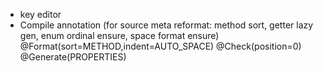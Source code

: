 - key editor
- Compile annotation (for source meta reformat: method sort, getter lazy gen, enum ordinal ensure, space format ensure) @Format(sort=METHOD,indent=AUTO_SPACE) @Check(position=0) @Generate(PROPERTIES) 